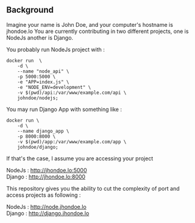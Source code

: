 ## Background 
Imagine your name is John Doe, and your computer's hostname is jhondoe.lo
You are currently contributing in two different projects, one is NodeJs another is Django. 

You probably run NodeJs project with :
````
docker run  \
	-d \
	--name "node_api" \
	-p 5000:5000 \
	-e "APP=index.js" \
	-e "NODE_ENV=development" \
	-v $(pwd)/api:/var/www/example.com/api \
	johndoe/nodejs;
`````
You may run Django App with something like : 
````
docker run \
    -d \
    --name django_app \
    -p 8000:8000 \
    -v $(pwd)/app:/var/www/example.com/app \
    johndoe/django;
````

If that's the case, I assume you are accessing your project 

NodeJs : http://jhondoe.lo:5000 \
Django : http://jhondoe.lo:8000


This repository gives you the ability to cut the complexity of port and access projects as following : 

NodeJs : http://node.jhondoe.lo \
Django : http://django.jhondoe.lo